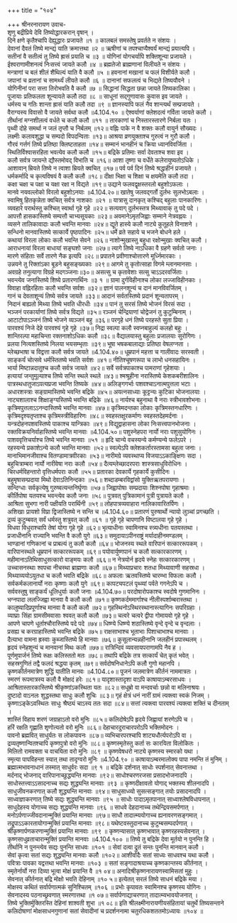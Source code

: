 +++
title = "१०४"

+++
श्रीनरनारायण उवाच-  
शृणु बद्रीप्रिये देवि तिष्योद्धारकरान् वृषान् ।  
दिने क्षणे कृतैश्चापि देह्युद्धारः प्रजायते ॥१ ॥
कालबलं समस्तेषु प्रवर्तते न संशयः ।  
देवानां दैवतं तिष्ये मान्द्यं याति क्रमात्तथा ॥२ ॥
ऋषीणां च तपश्चाप्यैश्वर्यं मान्द्यं प्रयात्यपि ।  
सतीनां वै सतीत्वं तु तिष्ये ह्रासं प्रयाति च ॥३ ॥
योगिनां योगचर्यापि शक्तिशून्या प्रजायते ।  
ईश्वराणामीशनत्वं निःसत्त्वं जायते कलौ ॥४ ॥
ब्रह्मतेजो ब्राह्मणानां विलीयते न संशयः ।  
मन्त्राणां च बलं शीलं शैथिल्यं याति वै कलौ ॥५ ॥
हवनानां मखानां च फलं विशीर्यते कलौ ।  
जपानां च व्रतानां च सामर्थ्यं लीयते कलौ ॥६ ॥
दानानां सफलत्वं च भिद्यते तिष्ययौवने ।  
योगिनीनां परा सत्ता तिरोभवति वै कलौ ॥७ ॥
सिद्धानां सिद्धता छन्ना जायते तिष्यकालिका ।  
पूजायाः प्रतिफलता शून्यायते कलौ तदा ॥८ ॥
साधूनां सद्गुणावासः कुवास इव जायते ।  
धर्मस्य च गतिः शान्ता ह्रासं याति कलौ तदा ॥९ ॥
ज्ञानस्यापि फलं नैव शान्त्यर्थं सम्प्रजायते ।  
वैराग्यस्य विवासो वै जायते सर्वथा कलौ ॥4.104.१० ॥
ऐश्वर्याणां क्लेशदत्वं गर्विता जायते कलौ ।  
तीर्थानां मग्नशीलत्वं वर्धते च कलौ कलौ ॥११ ॥
तारकाणां च निस्तारस्तारणे निर्बला यतः ।  
पृथ्वी दोहे समर्था न जलं तृप्तौ च निर्बलम् ॥१२॥
वह्निः पाके न वै शक्तः कलौ वायुर्न सौख्यदः ।  
लक्ष्मीः कलावशुद्धा च सम्पदो विपदन्विताः ॥१३॥
आश्रया व्रणयुक्ताश्च गुरुत्वं न गुरौ कलौ ।  
गौरवं गर्त्तगं तिष्ये प्रतिष्ठा क्लिष्टताहता ॥१४॥
सम्मानं भानहीनं च क्रिया ध्यानविवर्जिता ।  
स्थितिर्विश्वासरहिता भवत्येव कलौ कलौ ॥१५॥
बद्रिके प्रतिमाः सर्वा देवताश्च शवा इव ।  
कलौ सर्वत्र जायन्ते द्यौस्तमोवद् विभाति च ॥१६॥
आशा तृष्णा च वर्धेते कलेरायुष्यतोऽधिके ।  
आशावान् म्रियते तिष्ये न त्वाशा म्रियते क्वचित् ॥१७॥
पर्व पर्व दिनं तिष्ये श्रद्धाहीनं प्रजायते ।  
धर्मकर्मादि च कृत्यविषयं वै कलौ कलौ ॥१८॥
दीक्षा भिक्षा च शिक्षा च क्षयमेति कलौ तदा ।  
कक्षा चक्षा च पक्षा च यक्षा रक्षा न विद्यते ॥१९॥
उद्याने फलवद्वृक्षस्तरलो बहुशोऽफलाः ।  
मानवे नयवल्लोको विरलो बहुशोऽनयाः ॥4.104.२०॥
खातेषु जलवद्गर्तो दुर्लभः सुलभोऽबलाः ।  
स्वामिषु हितकृन्नेता क्वचित् सर्वत्र नाशकाः ॥२१ ॥
यात्रासु दानकृत् कश्चिद् बहुलाः पानकारिणः ।  
व्यवहारे परार्थस्तु कश्चित् स्वार्था गृहे गृहे ॥२२॥
सत्यवाग् दुर्लभस्तत्र मिथ्यावाक् तु पदे पदे ।  
आपत्तौ हासकास्तिष्ये सम्पत्तौ चाभ्यसूयकाः ॥२३॥
अवमानेऽमृतजिह्वाः सम्माने नेत्रवह्नयः ।  
व्यसने तालिकावादाः कलौ भवन्ति मानवाः ॥२४॥
द्यूते हास्ये कलौ नाट्ये कुतूहले विनाशने ।  
सन्धिनो मानवास्तिष्ये सत्कार्ये पृष्ठपादिनः ॥२५॥
धर्मे व्रते सहाये च भजने बोधने हले ।  
कथायां विरला लोकाः कलौ भवन्ति सेवने ॥२६॥
नाशोन्मुखास्तु बहुधा रक्षोन्मुखाः क्वचित् कलौ ।  
आराधनायां विरला बाधायां सङ्घशो जनाः ॥२७॥
त्यागे तिष्ये नाऽधिका वै ग्रहणे सर्वतो जनाः ।  
मारणे संहिताः सर्वे तारणे नैक इत्यपि ॥२८॥
प्रपातने प्रवीणाश्चोत्तारणे मूर्ध्निमारकाः ।  
उन्नयने तु रिक्तांऽका बूडने बहुसङ्ख्यकाः ॥२९॥
आगमे तु कृतोत्साहा विगमे म्लानमानसाः ।  
अवग्रहे तनुत्यागा विग्रहे मदगञ्जनाः॥३०॥
असत्सु च कृतावेशाः सत्सु चाऽऽदरवर्जिताः ।  
भवन्त्येव जनास्तिष्ये शिष्ये प्रतारणार्थिनः ॥३ १ ॥
ग्रामा दुर्गविहीनाश्च लोका लज्जाविहीनकाः ।  
विवाहा वह्निरहिताः कलौ भवन्ति सर्वशः ॥३२॥
ज्ञानं पालनशून्यं च दानं मानविवर्जितम् ।  
गानं च देवताशून्यं तिष्ये सर्वत्र जायते ॥३३॥
आदानं सर्वतस्तिष्ये प्रदानं शून्यतापरम् ।  
निदानं बाह्यतो मिथ्या तिष्ये भवति धीरधीः ॥३४॥
पानं तु सरसं तिष्ये भोजनं विरसं सदा ।  
भञ्जनं परकार्याणां तिष्ये सर्वत्र विद्यते ॥३५॥
रञ्जनं चेन्द्रियाणां चोद्वेजनं तु कुटुम्बिनाम् ।  
आटाटोपाऽञ्जनं तिष्ये भोजने व्यञ्जनं बहु ॥३६॥
परगृहे धनं तिष्ये परहस्ते सुता प्रिया ।  
पारवश्यं निजे देहे पारवश्यं गृहे गृहे ॥३७॥
निद्रा स्वल्पा कलौ स्वप्नबाहुल्यं कलहो बहुः ।  
शान्तिरल्पा महाचिन्ता रक्तनाशोऽधिकः कलौ ॥३८॥
वैद्यालयास्तु बहुलाः प्रजालयाः सुरोगिणः ।  
प्रलया नित्यशस्तिष्ये निलया भयसम्भृताः ॥३९॥
भूषा भषकबालाद्याः प्रतिष्ठा वेषलग्नता ।  
म्लेच्छभाषा च विद्वत्ता कलौ सर्वत्र जायते ॥4.104.४०॥
धूम्रपानं महत्ता च गालीवादः सरस्वती ।  
साङ्कर्यं चोत्सवे धर्मस्तितष्ये भवति सर्वशः ॥४१॥
नीतिश्चूषणरूपा च लाभो धनसहायिनः ।  
भार्या मिष्टान्नदातुश्च कलौ सर्वत्र जायते ॥४२॥
सर्वे सर्वत्रपाकाश्च पामराणां गृहेशयाः ।  
हत्यायां जन्तुमूल्याश्च तिष्ये सन्ति स्थले स्थले ॥४३॥
श्मश्रूहीना नरास्तिष्ये केशकबरीशालिनः ।  
पात्रस्थधातुजाऽपत्यप्रजा भवन्ति तिष्यके ॥४४॥
अलिङ्गगर्भाः पशवश्चाऽनात्मपुत्तला भटाः ।  
अधारशस्त्राः सङ्ग्रामास्तिष्ये भवन्ति बद्रिके ॥४५॥
अयत्नसाध्याः कूट्टन्यः कुटिका भोजनालयाः ।  
नाट्यशालाश्च शिक्षाङ्ग्यस्तिष्ये भवन्ति बद्रिके ॥४६॥
नार्यश्च बहुनाथा वै नराः स्त्रीभावशोभनाः ।  
कृत्रिमपुत्तलाऽऽनन्दास्तिष्ये भवन्ति मानवाः ॥४७॥
कृत्रिमदन्तका लोकाः कृत्रिमस्तनधारिणः ।  
कृत्रिमदृश्यतृप्ताश्च कृत्रिमस्त्रीविहारिणः ॥४८॥
स्वहस्तक्षुरकर्माणः स्वहस्तदेहमर्दनाः ।  
यन्त्रदोहनपशवस्तिष्ये पाकाश्च यान्त्रिकाः ॥४९॥
विद्युद्वाहासना लोका निःसत्त्वपानभोजनाः ।  
रक्तविक्रयनिर्वाहास्तिष्ये भवन्ति मानवाः ॥4.104.५०॥
पशुस्नेहपरा नार्यो नराः पशुसुयोगिनः ।  
पाशववृत्तिचर्याश्च तिष्ये भवन्ति मानवाः ॥५१ ॥
हृदि चान्ये वचस्यन्ये कर्मण्यन्ये फलेऽपरे ।  
रहस्यन्ये प्रकाशेऽन्ये कलौ भवन्ति मानवाः ॥५२॥
स्वल्पेऽपि क्लेशकर्तारस्तामसा बहुला जनाः ।  
मानाभिमानजीवाश्च वितण्डामात्रवीरकाः ॥५३॥
नारीमग्रे व्यवस्थाप्य विजयाऽऽकाङ्क्षिणः सदा ।  
बहुचित्राम्बरा नार्यो नारीवेषा नराः कलौ ॥५४॥
दैत्यम्लेच्छादरपराः शास्त्रसाधुविरोधिनः ।  
चिरधर्मविहन्तारो वृत्तिधर्मपराः कलौ ॥५५॥
प्रतारका देवकार्ये गृहकार्ये कुसीदिनः ।  
बहुमृषासम्प्रदाया मिथो देवाऽतिनिन्दकाः ॥५६॥
शब्दाडम्बरविद्वांसो युक्तिऋतपरायणाः ।  
सन्दिग्धाः सर्वकृत्येषु गुरुष्वत्यन्तनिर्घृणाः ॥५७॥
जिह्वापोषाः सम्प्रदायाः शिश्नपोषा गृहाश्रमाः ।  
कीर्तिपोषा यतयश्च भवन्त्येव कलौ जनाः ॥५८॥
पुत्रवत् पुत्रिकामानं पुत्री पुत्रायते कलौ ।  
आश्रिता सुभगा नारी पक्षीयति परार्थिनी ॥५९॥
लोहपात्रव्यवाहारा नालिकावारितर्पिणः ।  
अशिखाः प्रायशो विप्रा द्विजास्तिष्ये न सन्ति च ॥4.104.६०॥
प्रतारणं पुरुषार्थो न्यायो लुञ्चां प्रगच्छति ।  
द्रव्यं कुटुम्बवत् सर्वं धर्मस्तु शत्रुवत् कलौ ॥६१ ॥
गृहे गृहे चापणानि विष्टालया गृहे गृहे ।  
विधवा विधुराश्चापि तेषां योगा गृहे गृहे ॥६२॥
भृत्याधीनाः स्वामिनश्च स्त्र्यधीनाः पतयस्तथा ।  
प्रजाधीनानि राज्यानि भवन्ति वै कलौ युगे ॥६३॥
समुदायाऽपीनराष्ट्रं मर्यादाहीनमण्डलम् ।  
भाण्डानां गणिकानां च प्राबल्यं तु कलौ कलौ ॥६४॥
भोजनस्य स्थले वारिपानं सत्काररूपकम् ।  
वारिपानस्थले धूम्रपानं सत्काररूपकम् ॥६९॥
पयोवार्युष्णपानं च कलौ सत्कारकारणम् ।  
महीमानाऽतिथिसाधुसत्कारो वाङ्मयः कलौ ॥६६॥
न नेत्रयोर्न हृदये स्नेहः सत्कारकारणम् ।  
उच्चासनस्थाः श्वपचा नीचस्था ब्राह्मणाः कलौ ॥६७॥
मिथ्याप्रचारः शतधा मिथ्यावाणी सहस्रधा ।  
मिथ्याव्ययोऽयुतधा च कलौ भवति बद्रिके ॥६८॥
अफलाः ऋतवस्तिष्ये चारम्भा विफलाः कलौ ।  
सर्वकर्मकलानार्यो नराः कृष्णाः कलौ युगे ॥६९॥
कापट्यपटलं पृथ्व्यां पर्वते गगनेऽपि च ।  
सर्ववस्तुषु साङ्कर्यं धूलिधुर्याः कलौ जनाः ॥4.104.७०॥
परदोषारोपकाश्च स्वदोषे गुणमानिनः ।  
भग्नपादा ललज्जिह्वा मानवा वै कलौ कलौ ॥७१॥
कृष्णकर्दममार्गाश्च नीलीस्पर्शाम्बरास्तथा ।  
कालुष्यादिप्रपूर्णाश्च मानवा वै कलौ कलौ ॥७२॥
गृहस्थिनोऽस्थिरस्थानास्त्यागिनः सपरिग्रहाः ।  
व्याघ्राः सिंहा ग्रामसीमवासाः श्ववत् कलौ कलौ ॥७३॥
चत्वरे चत्वरे द्वीपा गोमायवो गृहे गृहे ।  
आपणे चापणे धूर्ताश्चौरास्तिष्ये पदे पदे ॥७४॥
धिष्ण्ये धिष्ण्ये शठास्तिष्ये वृन्दे वृन्दे च वृन्दलाः ।  
प्रसह्य च करग्राहास्तिष्ये भवन्ति बद्रिके ॥७५॥
राक्षसाभाश्च भूताभाः पिशाचाभाश्च मानवाः ।  
दैत्याभा वामना ह्रस्वाः कुब्जास्तिष्ये हि मानवाः ॥७६॥
कुसूलान्यन्नहीनानि जलहीनं प्रपास्थलम् ।  
हृदयं स्नेहशून्यं च मानवानां मिथः कलौ ॥७७॥
रात्रिन्दिवं व्यवसायपराणामपि नैव ह ।  
पूर्णमुपार्जनं तिष्ये रूक्षः कलिस्ततो मतः ॥७८॥
तथापि बद्रिके तत्र सत्कार्यं चेत् कृतं भवेत् ।  
सहस्रगुणितं तद्वै फलदं श्रद्धया कृतम् ॥७९॥
सर्वदोषनिधानेऽपि कलौ गुणो महानपि ।  
कृष्णकीर्तनमात्रेण शुद्धिं यातीति मानवः ॥4.104.८०॥
पूजनं जलमात्रेण कीर्तनं नाममात्रतः ।  
स्मरणं रूपमात्रस्य कलौ वै मोक्षदं हरेः ॥८१॥
यादृशास्तादृशा वाऽपि काषायाऽम्बरसाधवः ।  
आश्रितास्तारकास्तिष्ये श्रीकृष्णांऽकस्थिता यतः ॥८२॥
सधूम्रो वा मन्दवर्चाः छन्नो वा मलिनाश्रयः ।  
दुष्टादो वाऽनलः शुद्धस्तथा साधुः कलौ शुचिः ॥८३॥
गृहं क्षेत्रं धनं नारीं ग्रामं त्यक्त्वा स्वकं निजम् ।  
कृष्णाऽङ्केऽवस्थितः साधुः श्रैष्ठ्यं चाऽस्य ततः सदा ॥८४॥
सत्तां त्यक्त्वा पारवश्यं त्यक्त्वा शक्तिं च दीनताम् ।  
शास्तिं विहाय शरणं जग्राहाऽतो वरो मुनिः ॥८५॥
कलिदोषेऽपि हृदये जिह्वायां शरणेऽपि च ।  
हरिं रक्षति गृह्णाति शृणोत्यतो वरो मुनिः ॥८६॥
देहाचारदुराचारपरोऽपि भक्तिमोदनः ।  
पावनो ब्रह्मवित् साधुर्यतः स लोकपावनः ॥८७॥
व्यभिचारपरश्चापि शाट्यधौर्त्यपरोऽपि वा ।  
द्रव्यतृष्णान्वितश्चापि कृष्णपुत्रो वरो मुनिः ॥८८॥
कृष्णस्मृतेस्तु कर्ता सः कारयिता विलोकितः ।  
मिलितो रामवक्ता च वाचयिता वरो मुनिः ॥८९ ॥
कृष्णवेषधरो नाट्ये कृष्णस्य स्मारको यथा ।  
स्मृत्या पापविहन्ता स्यात् तथा तादृग्वरो मुनिः ॥4.104.९० ॥
काषायाऽम्बरमालोक्य पापा नमन्ति तं मुनिम् ।  
ब्रह्मात्मभावनाधानं तस्मात् साधुर्वरः सदा ॥९ १ ॥
बद्रिके दर्शनात् साधोः स्पर्शनात् सेवनात्तथा ।  
मर्दनाद् भोजनाद् वारिपानाच्छुद्ध्यन्ति मानवाः ॥९२॥
साधोश्चरणरजसा प्रसादभोजनादपि ।  
साधोस्तत्त्वाऽऽसादनाच्च सद्यः शुद्ध्यन्ति मानवाः ॥९३ ॥
कृष्णदीक्षावतो योगाद् भक्तस्य शीलनादपि ।  
साधुजीवनकरणात् कलौ शुद्ध्यन्ति मानवाः ॥९४॥
साधुसाध्व्यो सुसत्सङ्गात् तयोः प्रसादनादपि ।  
साध्वाज्ञाकरणात् तिष्ये सद्यः शुद्ध्यन्ति मानवाः ॥९५ ॥
साधोः पादाऽमृतपानात् साध्वाश्लेषविधापनात् ।  
साधुदेहस्य योगाच्च सद्यः शुद्ध्यन्ति मानवाः ॥९६ ॥
साधवे देहदानाच्च तथेन्द्रियसमर्पणात् ।  
मनोऽर्पणाज्जीवदानान्मुक्तिं प्रयान्ति मानवाः ॥९७॥
साधौ तादात्म्ययोगाच्च ह्यनावरणसङ्गमात् ।  
तद्रूपाऽऽकारतायोगान्मुक्तिं प्रयान्ति मानवाः ॥९८॥
यथेष्टवस्तुदानाच्च कुटुम्बसम्पदर्पणात् ।  
श्रीकृष्णार्पणकरणान्मुक्तिं प्रयान्ति मानवाः ॥९९ ॥
कृष्णन्यासात् कृष्णभावात् कृष्णरहस्यसेवनात् ।  
कृष्णसाधुव्रताचारान्मुक्तिं प्रयान्ति मानवाः ॥4.104.१०० ॥
तिष्ये तु बद्रिके देवा मूर्तयो न पुनन्ति हि ।  
तीर्थानि न पुनन्त्येव सद्यः पुनन्ति साधवः ॥१०१ ॥
सेवां दत्वा द्रुतं सन्तः पुनन्ति मानवान् कलौ ।  
सेवां कृत्वा सतां सद्यः शुद्ध्यन्ति मानवाः कलौ ॥१०२॥
आशीर्वादैः सतां साध्यः साधवश्च यथा कलौ ।  
पवित्राः पावका यद्वत्तथा भवन्ति मानवाः ॥१०३ ॥
सतां सङ्गादाश्रयाच्च कृष्णकान्तस्य कीर्तनात् ।  
स्मृतेर्नार्यो नरा दिव्या भूत्वा मोक्षं प्रयान्ति वै ॥१ ०४॥
अनादिश्रीकृष्णनारायणस्वामिसतां मुहुः ।  
सेवनात् कीर्तनात् बद्रि मोक्षो भवति देहिनाम् ॥१० ५॥
इत्येतत् सरलं तिष्ये साधनं बद्रिके मया ।  
मोक्षस्य कथितं सर्वार्पणात्मकं सुनिश्चितम् ॥१०६ ॥
प्रभोः कृपावतः स्वामिनश्च कृष्णस्य योगिनः ।  
सेवनादस्य पठनाच्छ्रवणात् स्मरणात्तथा ॥१ ०७॥
सर्वार्पणाद्याचरणात् तादात्म्यभावयोजनात् ।  
तिष्ये भुक्तिर्मुक्तिरस्ति देहिनां शाश्वती शुभा ॥१ ०८॥
इति श्रीलक्ष्मीनारायणीयसंहितायां चतुर्थे तिष्यसन्ताने कलिदोषाणां मोक्षसाधनगुणानां सतां सेवादीनां च प्रदर्शननामा चतुरधिकशततमोऽध्यायः ॥१०४ ॥
    
    
